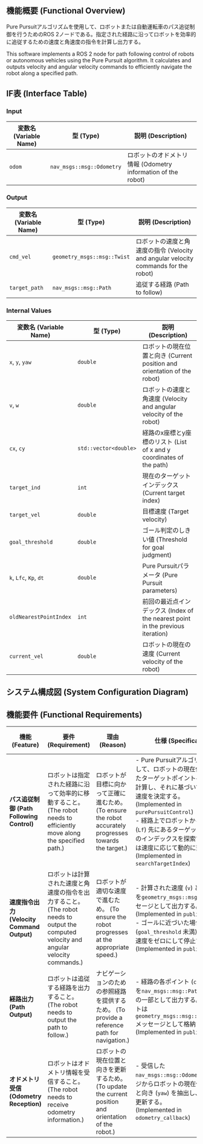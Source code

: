 ## 機能概要 (Functional Overview)
Pure Pursuitアルゴリズムを使用して、ロボットまたは自動運転車のパス追従制御を行うためのROS 2ノードである。指定された経路に沿ってロボットを効率的に追従するための速度と角速度の指令を計算し出力する。

This software implements a ROS 2 node for path following control of robots or autonomous vehicles using the Pure Pursuit algorithm. It calculates and outputs velocity and angular velocity commands to efficiently navigate the robot along a specified path.

## IF表 (Interface Table)

### Input

| 変数名 (Variable Name)      | 型 (Type)            | 説明 (Description)                         |
|-------------------------|-------------------|---------------------------------------|
| `odom`                  | `nav_msgs::msg::Odometry` | ロボットのオドメトリ情報 (Odometry information of the robot) |

### Output

| 変数名 (Variable Name)      | 型 (Type)            | 説明 (Description)                         |
|-------------------------|-------------------|---------------------------------------|
| `cmd_vel`               | `geometry_msgs::msg::Twist` | ロボットの速度と角速度の指令 (Velocity and angular velocity commands for the robot) |
| `target_path`           | `nav_msgs::msg::Path` | 追従する経路 (Path to follow) |

### Internal Values

| 変数名 (Variable Name)      | 型 (Type)            | 説明 (Description)                         |
|-------------------------|-------------------|---------------------------------------|
| `x`, `y`, `yaw`         | `double`          | ロボットの現在位置と向き (Current position and orientation of the robot) |
| `v`, `w`                | `double`          | ロボットの速度と角速度 (Velocity and angular velocity of the robot) |
| `cx`, `cy`              | `std::vector<double>` | 経路のx座標とy座標のリスト (List of x and y coordinates of the path) |
| `target_ind`            | `int`             | 現在のターゲットインデックス (Current target index) |
| `target_vel`            | `double`          | 目標速度 (Target velocity) |
| `goal_threshold`        | `double`          | ゴール判定のしきい値 (Threshold for goal judgment) |
| `k`, `Lfc`, `Kp`, `dt`  | `double`          | Pure Pursuitパラメータ (Pure Pursuit parameters) |
| `oldNearestPointIndex`  | `int`             | 前回の最近点インデックス (Index of the nearest point in the previous iteration) |
| `current_vel`           | `double`          | ロボットの現在の速度 (Current velocity of the robot) |

## システム構成図 (System Configuration Diagram)

## 機能要件 (Functional Requirements)

| 機能 (Feature)                    | 要件 (Requirement)                                     | 理由 (Reason)                                             | 仕様 (Specification)                                                                                                                                                                 | 実関数 (Implemented Functions)                          |
|---------------------------------|------------------------------------------------------|---------------------------------------------------------|------------------------------------------------------------------------------------------------------------------------------------------------------------------------------------|------------------------------------------------------|
| **パス追従制御 (Path Following Control)** | ロボットは指定された経路に沿って効率的に移動すること。 (The robot needs to efficiently move along the specified path.) | ロボットが目標に向かって正確に進むため。 (To ensure the robot accurately progresses towards the target.) | - Pure Pursuitアルゴリズムを使用して、ロボットの現在位置から見たターゲットポイントへの角度を計算し、それに基づいて速度と角速度を決定する。<br>(Implemented in `purePursuitControl`)<br>- 経路上でロボットから一定距離 (`Lf`) 先にあるターゲットポイントのインデックスを探索する。距離は速度に応じて動的に変化する。<br>(Implemented in `searchTargetIndex`) | `updateControl`, `purePursuitControl`, `searchTargetIndex` |
| **速度指令出力 (Velocity Command Output)** | ロボットは計算された速度と角速度の指令を出力すること。 (The robot needs to output the computed velocity and angular velocity commands.) | ロボットが適切な速度で進むため。 (To ensure the robot progresses at the appropriate speed.) | - 計算された速度 (`v`) と角速度 (`w`) を`geometry_msgs::msg::Twist`メッセージとして出力する。<br>(Implemented in `publishCmd`)<br>- ゴールに近づいた場合 (`goal_threshold` 未満) は速度と角速度をゼロにして停止する。<br>(Implemented in `publishCmd`) | `publishCmd`                                   |
| **経路出力 (Path Output)**              | ロボットは追従する経路を出力すること。 (The robot needs to output the path to follow.)               | ナビゲーションのための参照経路を提供するため。 (To provide a reference path for navigation.) | - 経路の各ポイント (`cx[i]`, `cy[i]`) を`nav_msgs::msg::Path`メッセージの一部として出力する。各ポイントは`geometry_msgs::msg::PoseStamped`メッセージとして格納される。<br>(Implemented in `publishPath`) | `publishPath`                                  |
| **オドメトリ受信 (Odometry Reception)**  | ロボットはオドメトリ情報を受信すること。 (The robot needs to receive odometry information.)         | ロボットの現在位置と向きを更新するため。 (To update the current position and orientation of the robot.) | - 受信した`nav_msgs::msg::Odometry`メッセージからロボットの現在位置 (`x`, `y`) と向き (`yaw`) を抽出し、内部変数を更新する。<br>(Implemented in `odometry_callback`) | `odometry_callback`                           |

